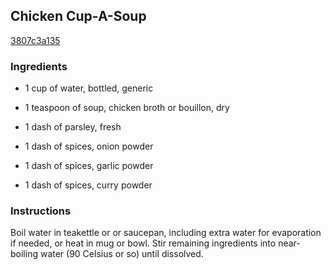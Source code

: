 ## Chicken Cup-A-Soup

[3807c3a135](http://www.food.com/recipe/chicken-cup-a-soup-376818)

### Ingredients

 - 1 cup of water, bottled, generic

 - 1 teaspoon of soup, chicken broth or bouillon, dry

 - 1 dash of parsley, fresh

 - 1 dash of spices, onion powder

 - 1 dash of spices, garlic powder

 - 1 dash of spices, curry powder

### Instructions

Boil water in teakettle or or saucepan, including extra water for evaporation if needed, or heat in mug or bowl. Stir remaining ingredients into near-boiling water (90 Celsius or so) until dissolved.